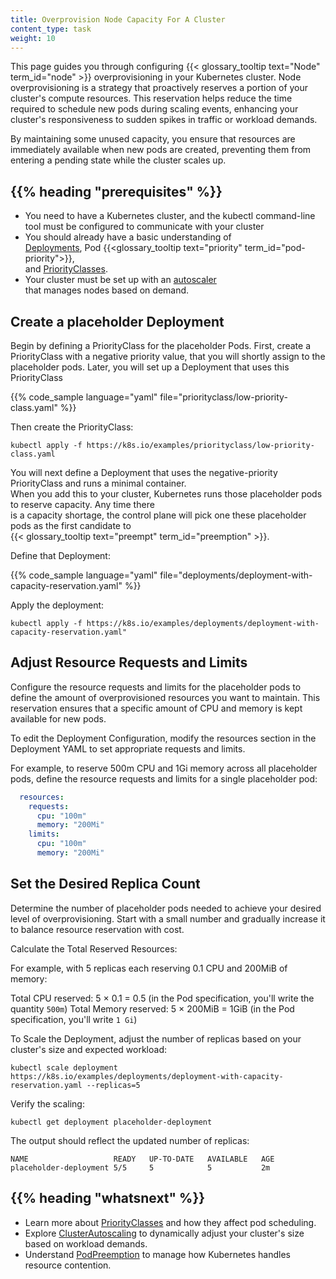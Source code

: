 ```yaml
---
title: Overprovision Node Capacity For A Cluster 
content_type: task
weight: 10
---
```



<!-- overview -->

This page guides you through configuring {{< glossary_tooltip text="Node" term_id="node" >}} overprovisioning in your Kubernetes cluster. Node overprovisioning is a strategy that proactively reserves a portion of your cluster's compute resources. This reservation helps reduce the time required to schedule new pods during scaling events, enhancing your cluster's responsiveness to sudden spikes in traffic or workload demands. 

By maintaining some unused capacity, you ensure that resources are immediately available when new pods are created, preventing them from entering a pending state while the cluster scales up.

## {{% heading "prerequisites" %}}

- You need to have a Kubernetes cluster, and the kubectl command-line tool must be configured to communicate with 
  your cluster
- You should already have a basic understanding of  
  [Deployments](/docs/concepts/workloads/controllers/deployment/), 
  Pod {{<glossary_tooltip text="priority" term_id="pod-priority">}},  
  and [PriorityClasses](/docs/concepts/scheduling-eviction/pod-priority-preemption/#priorityclass).  
- Your cluster must be set up with an [autoscaler](/docs/concepts/cluster-administration/cluster-autoscaling/)   
  that manages nodes based on demand.

<!-- steps -->

## Create a placeholder Deployment

Begin by defining a PriorityClass for the placeholder Pods. First, create a PriorityClass with a
negative priority value, that you will shortly assign to the placeholder pods.
Later, you will set up a Deployment that uses this PriorityClass

{{% code_sample language="yaml" file="priorityclass/low-priority-class.yaml" %}}

Then create the PriorityClass:

```shell
kubectl apply -f https://k8s.io/examples/priorityclass/low-priority-class.yaml
```

You will next define a Deployment that uses the negative-priority PriorityClass and runs a minimal container.  
When you add this to your cluster, Kubernetes runs those placeholder pods to reserve capacity. Any time there  
is a capacity shortage, the control plane will pick one these placeholder pods as the first candidate to  
{{< glossary_tooltip text="preempt" term_id="preemption" >}}. 

Define that Deployment:  

{{% code_sample language="yaml" file="deployments/deployment-with-capacity-reservation.yaml" %}}

Apply the deployment:

```shell
kubectl apply -f https://k8s.io/examples/deployments/deployment-with-capacity-reservation.yaml"
```

## Adjust Resource Requests and Limits

Configure the resource requests and limits for the placeholder pods to define the amount of overprovisioned resources you want to maintain. This reservation ensures that a specific amount of CPU and memory is kept available for new pods.

To edit the Deployment Configuration, modify the resources section in the Deployment YAML to set appropriate requests and limits. 

For example, to reserve 500m CPU and 1Gi memory across all placeholder pods, define the resource requests and limits for a single placeholder pod:

```yaml
  resources:
    requests:
      cpu: "100m"
      memory: "200Mi"
    limits:
      cpu: "100m"
      memory: "200Mi"
```

## Set the Desired Replica Count

Determine the number of placeholder pods needed to achieve your desired level of overprovisioning. Start with a small number and gradually increase it to balance resource reservation with cost.

Calculate the Total Reserved Resources:

For example, with 5 replicas each reserving 0.1 CPU and 200MiB of memory:

Total CPU reserved: 5 × 0.1 = 0.5 (in the Pod specification, you'll write the quantity `500m`)
Total Memory reserved: 5 × 200MiB = 1GiB (in the Pod specification, you'll write `1 Gi`)

To Scale the Deployment, adjust the number of replicas based on your cluster's size and expected workload:

```shell
kubectl scale deployment https://k8s.io/examples/deployments/deployment-with-capacity-reservation.yaml --replicas=5
```

Verify the scaling:

```shell
kubectl get deployment placeholder-deployment
```

The output should reflect the updated number of replicas:

```none
NAME                   READY   UP-TO-DATE   AVAILABLE   AGE
placeholder-deployment 5/5     5            5           2m
```

## {{% heading "whatsnext" %}}

- Learn more about [PriorityClasses](/docs/concepts/scheduling-eviction/pod-priority-preemption/#priorityclass) and how they affect pod scheduling.
- Explore [ClusterAutoscaling](/docs/concepts/cluster-administration/cluster-autoscaling/) to dynamically adjust your cluster's size based on workload demands.
- Understand [PodPreemption](https://kubernetes.io/docs/concepts/scheduling-eviction/pod-priority-preemption/) to manage how Kubernetes handles resource contention.